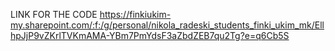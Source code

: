 LINK FOR THE CODE
https://finkiukim-my.sharepoint.com/:f:/g/personal/nikola_radeski_students_finki_ukim_mk/EllhpJjP9vZKrlTVKmAMA-YBm7PmYdsF3aZbdZEB7qu2Tg?e=q6Cb5S
